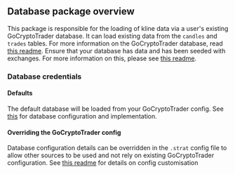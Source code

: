 ## Database package overview

This package is responsible for the loading of kline data via a user's existing GoCryptoTrader database. It can load existing data from the `candles` and `trades` tables.
For more information on the GoCryptoTrader database, read [this readme](/database/README.md).
Ensure that your database has data and has been seeded with exchanges. For more information on this, please see [this readme](/cmd/dbseed/README.md).

### Database credentials
#### Defaults
The default database will be loaded from your GoCryptoTrader config. See [this](/database) for database configuration and implementation.

#### Overriding the GoCryptoTrader config
Database configuration details can be overridden in the `.strat` config file to allow other sources to be used and not rely on existing GoCryptoTrader configuration. See [this readme](/backtester/config/README.md) for details on config customisation


